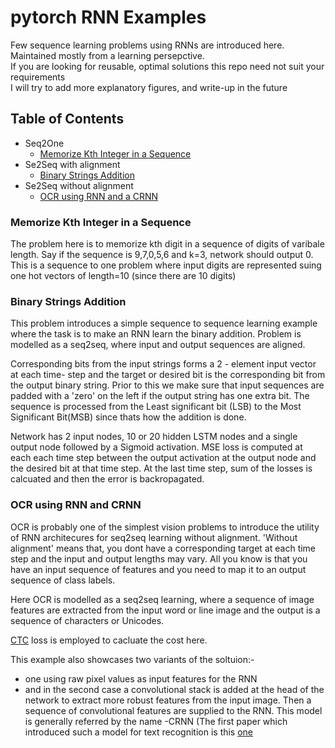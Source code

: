 # pytorch RNN Examples
Few sequence learning problems using RNNs are introduced here. Maintained mostly from a learning persepctive.<br>
If you are looking for reusable, optimal solutions this repo need not suit your requirements<br>
I will try to add more explanatory figures, and write-up in the future 


## Table of Contents
- Seq2One
  * <a href='#Memorize Kth Integer in a Sequence'> Memorize Kth Integer in a Sequence </a>
- Se2Seq with alignment
  * <a href='#Binary Strings Addition'> Binary Strings Addition </a>
- Se2Seq without alignment
  * <a href='#OCR using BRNNs and CRNNs'> OCR using RNN and a CRNN </a>
  
  
### Memorize Kth Integer in a Sequence
The problem here is to memorize kth digit in a sequence of digits of varibale length. Say if the sequence is 9,7,0,5,6 and k=3, network should output 0. This is a sequence to one problem where input digits are represented suing one hot vectors of length=10 (since there are 10 digits)

### Binary Strings Addition
This problem introduces a simple sequence to sequence learning example where the task is to make an RNN learn the binary addition. Problem is modelled as a seq2seq, where input and output sequences are aligned.<br>

Corresponding bits from the input strings forms a 2 - element input vector at each time- step and the target  or desired bit is the corresponding bit from the output binary string. Prior to this we make sure that input sequences are padded with a 'zero' on the left if the output string has one extra bit. The sequence is processed from the Least significant bit (LSB) to the Most Significant Bit(MSB) since thats how the addition is done. <br>

Network has 2 input nodes, 10 or 20 hidden LSTM nodes  and a single output node followed by a Sigmoid activation. MSE loss is computed at each each time step between the output activation at the output node and the desired bit at that time step. At the last time step, sum of the losses is calcuated and then the error is backropagated.




### OCR using RNN and CRNN
OCR is probably one of the simplest vision problems to introduce the utility of RNN architecures for seq2seq learning without alignment.  'Without alignment' means that, you dont have a  corresponding target at each time step and the input and output lengths may vary. All you know is that you have an input sequence of features and you need to map it to an output sequence of class labels.<br>

Here OCR is modelled as a seq2seq learning, where a sequence of image features are extracted from the input word or line image and the output is a sequence of characters or Unicodes.<br>

[CTC](http://www.cs.toronto.edu/~graves/icml_2006.pdf) loss is employed to cacluate the cost here.

This example also showcases two variants of the soltuion:-
- one using raw pixel values as input features for the RNN
- and in the second case a convolutional stack is added at the head of the network to extract more robust features from the input image. Then a sequence of convolutional features are supplied to the RNN. This model is generally referred by the  name -CRNN (The first paper which introduced such a model for text recognition is this [one](https://arxiv.org/abs/1507.05717)

